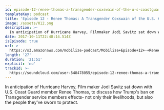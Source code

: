 ```yaml
---
id: episode-12-renee-thomas-a-transgender-coxswain-of-the-u-s-coastguard
templateKey: podcast
title: 'Episode 12 - Renee Thomas: A Transgender Coxswain of the U.S. Coastguard'
image: /assets/012.png
description: >-
  In anticipation of Hurricane Harvey, Filmmaker Jodi Savitz sat down with U.S. Coast Guard member Renee Thomas, to discuss how Trump's ban on Transgender service members effects- not only their livelihoods, but also the people they've sworn to protect.
date: 2017-10-11T22:48:14.514Z
isEpisode: true
url: >-
  https://s3.amazonaws.com/mobilize-podcast/Mobilize+Episode+12+-+Renee+Thomas%3A+A+Transgender+Coxswain+of+the+U.S.+Coastguard
length: '27'
duration: '21:51'
explicit: 'no'
trackId: >-
  https://soundcloud.com/user-548478055/episode-12-renee-thomas-a-transgender-coxswain-of-the-us-coastguard
---
```

In anticipation of Hurricane Harvey, Film maker Jodi Savitz sat down with U.S. Coast Guard member Renee Thomas, to discuss how Trump's ban on Transgender service members effects- not only their livelihoods, but also the people they've sworn to protect.

